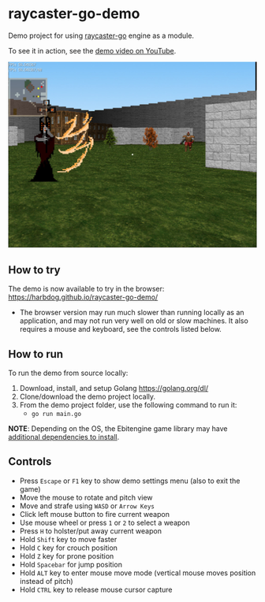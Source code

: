 # raycaster-go-demo

Demo project for using [raycaster-go](https://github.com/harbdog/raycaster-go) engine as a module.

To see it in action, see the [demo video on YouTube](https://www.youtube.com/watch?v=WKVsmkmYN24).

![Screenshot](docs/images/screenshot.jpg?raw=true)

## How to try

The demo is now available to try in the browser: https://harbdog.github.io/raycaster-go-demo/

- The browser version may run much slower than running locally as an application,
  and may not run very well on old or slow machines. It also requires a mouse and keyboard,
  see the controls listed below.

## How to run

To run the demo from source locally:

1. Download, install, and setup Golang https://golang.org/dl/
2. Clone/download the demo project locally.
3. From the demo project folder, use the following command to run it:
    * `go run main.go`

**NOTE**: Depending on the OS, the Ebitengine game library may have
[additional dependencies to install](https://ebiten.org/documents/install.html).

## Controls

* Press `Escape` or `F1` key to show demo settings menu (also to exit the game)
* Move the mouse to rotate and pitch view
* Move and strafe using `WASD` or `Arrow Keys`
* Click left mouse button to fire current weapon
* Use mouse wheel or press `1` or `2` to select a weapon
* Press `H` to holster/put away current weapon
* Hold `Shift` key to move faster
* Hold `C` key for crouch position
* Hold `Z` key for prone position
* Hold `Spacebar` for jump position
* Hold `ALT` key to enter mouse move mode (vertical mouse moves position instead of pitch)
* Hold `CTRL` key to release mouse cursor capture
